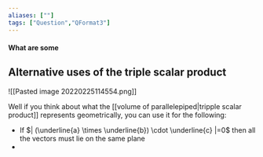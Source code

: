 ```yaml
---
aliases: [""]
tags: ["Question","QFormat3"]
---
```


#### What are some
## Alternative uses of the triple scalar product
![[Pasted image 20220225114554.png]]

Well if you think about what the [[volume of parallelepiped|tripple scalar product]] represents geometrically, you can use it for the following:

- If $| (\underline{a} \times \underline{b}) \cdot \underline{c} |=0$ then all the vectors must lie on the same plane
- 